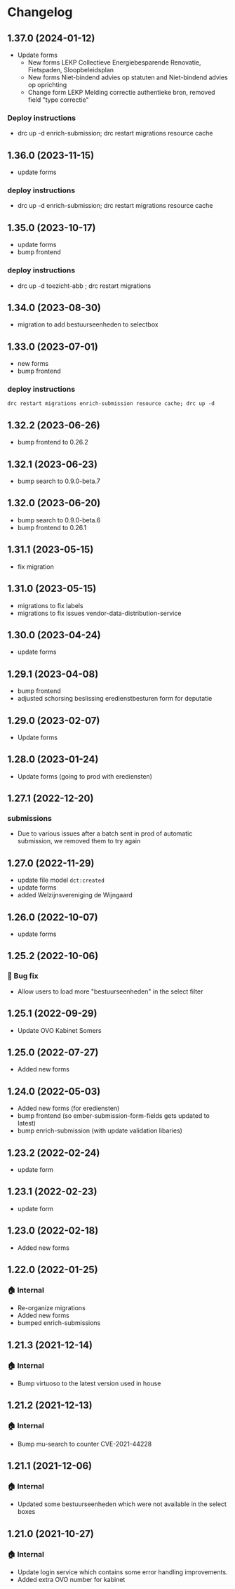 # Changelog
## 1.37.0 (2024-01-12)
- Update forms
    - New forms LEKP Collectieve Energiebesparende Renovatie, Fietspaden, Sloopbeleidsplan
    - New forms Niet-bindend advies op statuten and Niet-bindend advies op oprichting
    - Change form LEKP Melding correctie authentieke bron, removed field "type correctie"
### Deploy instructions
- drc up -d enrich-submission; drc restart migrations resource cache
## 1.36.0 (2023-11-15)
- update forms
### deploy instructions
- drc up -d enrich-submission; drc restart migrations resource cache
## 1.35.0 (2023-10-17)
- update forms
- bump frontend

### deploy instructions
- drc up -d toezicht-abb ; drc restart migrations 
## 1.34.0 (2023-08-30)
- migration to add bestuurseenheden to selectbox
## 1.33.0 (2023-07-01)
- new forms
- bump frontend
### deploy instructions
```
drc restart migrations enrich-submission resource cache; drc up -d
```
## 1.32.2 (2023-06-26)
- bump frontend to 0.26.2

## 1.32.1 (2023-06-23)
- bump search to 0.9.0-beta.7

## 1.32.0 (2023-06-20)
- bump search to 0.9.0-beta.6
- bump frontend to 0.26.1
## 1.31.1 (2023-05-15)
- fix migration
## 1.31.0 (2023-05-15)
- migrations to fix labels
- migrations to fix issues vendor-data-distribution-service
## 1.30.0 (2023-04-24)
- update forms
## 1.29.1 (2023-04-08)
 - bump frontend
 - adjusted schorsing beslissing eredienstbesturen form for deputatie
## 1.29.0 (2023-02-07)
 - Update forms
## 1.28.0 (2023-01-24)
 - Update forms (going to prod with erediensten)
## 1.27.1 (2022-12-20)
### submissions
 - Due to various issues after a batch sent in prod of automatic submission, we removed them to try again
## 1.27.0 (2022-11-29)
- update file model `dct:created`
- update forms
- added Welzijnsvereniging de Wijngaard
## 1.26.0 (2022-10-07)
- update forms
## 1.25.2 (2022-10-06)
### :bug: Bug fix
- Allow users to load more "bestuurseenheden" in the select filter
## 1.25.1 (2022-09-29)
- Update OVO Kabinet Somers
## 1.25.0 (2022-07-27)
- Added new forms
## 1.24.0 (2022-05-03)
- Added new forms (for erediensten)
- bump frontend (so ember-submission-form-fields gets updated to latest)
- bump enrich-submission (with update validation libaries)
## 1.23.2 (2022-02-24)
- update form
## 1.23.1 (2022-02-23)
- update form
## 1.23.0 (2022-02-18)
- Added new forms
## 1.22.0 (2022-01-25)
### :house: Internal
- Re-organize migrations
- Added new forms
- bumped enrich-submissions

## 1.21.3 (2021-12-14)
### :house: Internal
- Bump virtuoso to the latest version used in house

## 1.21.2 (2021-12-13)
### :house: Internal
- Bump mu-search to counter CVE-2021-44228

## 1.21.1 (2021-12-06)
### :house: Internal
- Updated some bestuurseenheden which were not available in the select boxes

## 1.21.0 (2021-10-27)

### :house: Internal
- Update login service which contains some error handling improvements.
- Added extra OVO number for kabinet
